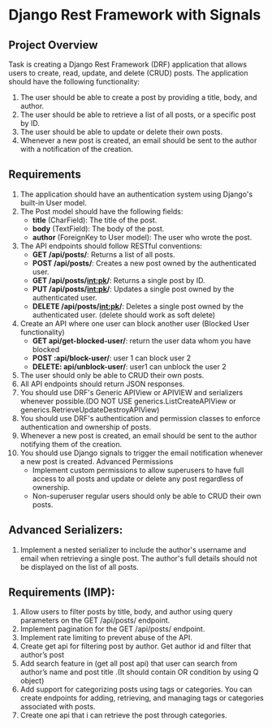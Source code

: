 # Django Rest Framework with Signals

## Project Overview
Task is creating a Django Rest Framework (DRF) application that allows users to create, read, update, and delete (CRUD) posts. The application should have the following functionality:
1. The user should be able to create a post by providing a title, body, and author.
2. The user should be able to retrieve a list of all posts, or a specific post by ID.
3. The user should be able to update or delete their own posts.
4. Whenever a new post is created, an email should be sent to the author with a notification of the creation.

## Requirements
1. The application should have an authentication system using Django's built-in User model.
2. The Post model should have the following fields:
   - **title** (CharField): The title of the post.
   - **body** (TextField): The body of the post.
   - **author** (ForeignKey to User model): The user who wrote the post.
3. The API endpoints should follow RESTful conventions:
   - **GET /api/posts/**: Returns a list of all posts.
   - **POST /api/posts/**: Creates a new post owned by the authenticated user.
   - **GET /api/posts/<int:pk>/**: Returns a single post by ID.
   - **PUT /api/posts/<int:pk>/**: Updates a single post owned by the authenticated user.
   - **DELETE /api/posts/<int:pk>/**: Deletes a single post owned by the authenticated user. (delete should work as soft delete)
4. Create an API where one user can block another user (Blocked User functionality)
   - **GET api/get-blocked-user/**: return the user data whom you have blocked
   - **POST :api/block-user/**: user 1 can block user 2
   - **DELETE: api/unblock-user/**: user1 can unblock the user 2
5. The user should only be able to CRUD their own posts.
6. All API endpoints should return JSON responses.
7. You should use DRF's Generic APIView or APIVIEW and serializers whenever possible.(DO NOT USE generics.ListCreateAPIView or generics.RetrieveUpdateDestroyAPIView)
8. You should use DRF's authentication and permission classes to enforce authentication and ownership of posts.
9. Whenever a new post is created, an email should be sent to the author notifying them of the creation.
10. You should use Django signals to trigger the email notification whenever a new post is created. Advanced Permissions
    - Implement custom permissions to allow superusers to have full access to all posts and update or delete any post regardless of ownership.
    - Non-superuser regular users should only be able to CRUD their own posts.

## Advanced Serializers:
1. Implement a nested serializer to include the author's username and email when retrieving a single post. The author's full details should not be displayed on the list of all posts.

## Requirements (IMP):
1. Allow users to filter posts by title, body, and author using query parameters on the GET /api/posts/ endpoint.
2. Implement pagination for the GET /api/posts/ endpoint.
3. Implement rate limiting to prevent abuse of the API.
4. Create get api for filtering post by author. Get author id and filter that author’s post
5. Add search feature in (get all post api) that user can search from author’s name and post title .(It should contain OR condition by using Q object)
6. Add support for categorizing posts using tags or categories. You can create endpoints for adding, retrieving, and managing tags or categories associated with posts.
7. Create one api that i can retrieve the post through categories.
